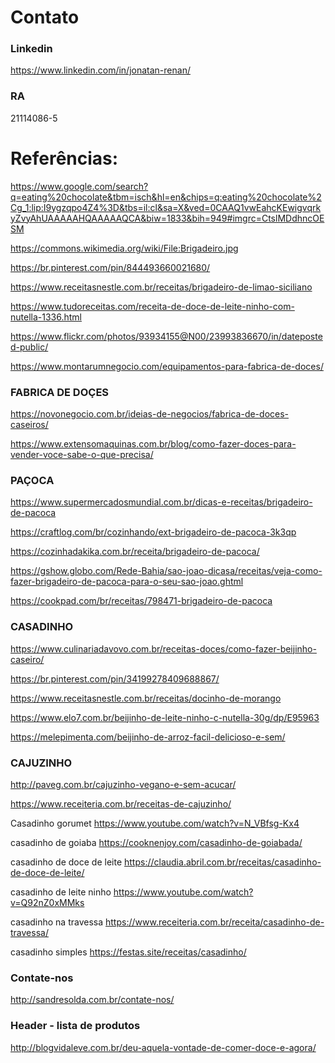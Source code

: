 # Contato

### Linkedin 
https://www.linkedin.com/in/jonatan-renan/
### RA
21114086-5


# Referências:

https://www.google.com/search?q=eating%20chocolate&tbm=isch&hl=en&chips=q:eating%20chocolate%2Cg_1:lip:I9ygzqpo4Z4%3D&tbs=il:cl&sa=X&ved=0CAAQ1vwEahcKEwigvqrkyZvyAhUAAAAAHQAAAAAQCA&biw=1833&bih=949#imgrc=CtslMDdhncOESM

https://commons.wikimedia.org/wiki/File:Brigadeiro.jpg

https://br.pinterest.com/pin/844493660021680/

https://www.receitasnestle.com.br/receitas/brigadeiro-de-limao-siciliano

https://www.tudoreceitas.com/receita-de-doce-de-leite-ninho-com-nutella-1336.html

https://www.flickr.com/photos/93934155@N00/23993836670/in/dateposted-public/

https://www.montarumnegocio.com/equipamentos-para-fabrica-de-doces/

### FABRICA DE DOÇES
https://novonegocio.com.br/ideias-de-negocios/fabrica-de-doces-caseiros/

https://www.extensomaquinas.com.br/blog/como-fazer-doces-para-vender-voce-sabe-o-que-precisa/


### PAÇOCA
https://www.supermercadosmundial.com.br/dicas-e-receitas/brigadeiro-de-pacoca

https://craftlog.com/br/cozinhando/ext-brigadeiro-de-pacoca-3k3qp

https://cozinhadakika.com.br/receita/brigadeiro-de-pacoca/

https://gshow.globo.com/Rede-Bahia/sao-joao-dicasa/receitas/veja-como-fazer-brigadeiro-de-pacoca-para-o-seu-sao-joao.ghtml

https://cookpad.com/br/receitas/798471-brigadeiro-de-pacoca

### CASADINHO
https://www.culinariadavovo.com.br/receitas-doces/como-fazer-beijinho-caseiro/

https://br.pinterest.com/pin/34199278409688867/

https://www.receitasnestle.com.br/receitas/docinho-de-morango

https://www.elo7.com.br/beijinho-de-leite-ninho-c-nutella-30g/dp/E95963

https://melepimenta.com/beijinho-de-arroz-facil-delicioso-e-sem/

### CAJUZINHO
http://paveg.com.br/cajuzinho-vegano-e-sem-acucar/

https://www.receiteria.com.br/receitas-de-cajuzinho/

Casadinho gorumet
https://www.youtube.com/watch?v=N_VBfsg-Kx4

casadinho de goiaba
https://cooknenjoy.com/casadinho-de-goiabada/

casadinho de doce de leite
https://claudia.abril.com.br/receitas/casadinho-de-doce-de-leite/

casadinho de leite ninho
https://www.youtube.com/watch?v=Q92nZ0xMMks

casadinho na travessa
https://www.receiteria.com.br/receita/casadinho-de-travessa/

casadinho simples
https://festas.site/receitas/casadinho/

### Contate-nos
http://sandresolda.com.br/contate-nos/

### Header - lista de produtos
http://blogvidaleve.com.br/deu-aquela-vontade-de-comer-doce-e-agora/
